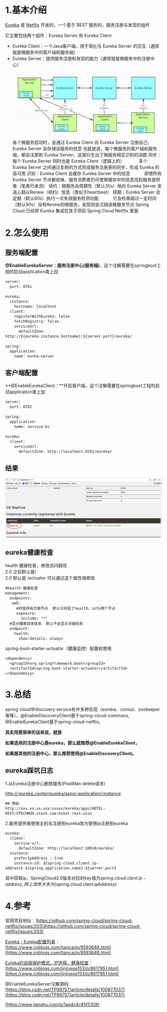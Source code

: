 # 1.基本介绍

[Eureka](https://github.com/Netflix/Eureka) 是 [Netflix](https://github.com/Netflix) 开发的，一个基于 REST 服务的，服务注册与发现的组件

它主要包括两个组件：Eureka Server 和 Eureka Client

* Eureka Client：一个Java客户端，用于简化与 Eureka Server 的交互（通常就是微服务中的客户端和服务端）
* Eureka Server：提供服务注册和发现的能力（通常就是微服务中的注册中心）
  ![img](/static/image/398358-20190722105850485-951984065.png)
  各个微服务启动时，会通过 Eureka Client 向 Eureka Server 注册自己，Eureka Server 会存储该服务的信息
  也就是说，每个微服务的客户端和服务端，都会注册到 Eureka Server，这就衍生出了微服务相互识别的话题
  同步：每个 Eureka Server 同时也是 Eureka Client（逻辑上的）
  　　　多个 Eureka Server 之间通过复制的方式完成服务注册表的同步，形成 Eureka 的高可用
  识别：Eureka Client 会缓存 Eureka Server 中的信息
  　　　即使所有 Eureka Server 节点都宕掉，服务消费者仍可使用缓存中的信息找到服务提供者（笔者已亲测）
  续约：微服务会周期性（默认30s）地向 Eureka Server 发送心跳以Renew（续约）信息（类似于heartbeat）
  续期：Eureka Server 会定期（默认60s）执行一次失效服务检测功能
  　　　它会检查超过一定时间（默认90s）没有Renew的微服务，发现则会注销该微服务节点
  Spring Cloud 已经把 Eureka 集成在其子项目 Spring Cloud Netflix 里面

# 2.怎么使用

## 服务端配置

**@EnableEurekaServer：服务注册中心\(服务端\)**，这个注解需要在springboot工程的启动application类上加

```
server:
  port: 8761

eureka:
  instance:
    hostname: localhost
  client:
    registerWithEureka: false
    fetchRegistry: false
    serviceUrl:
      defaultZone: http://${eureka.instance.hostname}:${server.port}/eureka/

spring:
  application:
    name: eurka-server
```

## 客户端配置

**@EnableEurekaClient：**开启客户端，这个注解需要在springboot工程的启动application类上加

```
server:
  port: 8762

spring:
  application:
    name: service-hi

eureka:
  client:
    serviceUrl:
      defaultZone: http://localhost:8761/eureka/
```

## 结果

![img](/static/image/2279594-d830f93f1e56f6a2.png)

## eureka健康检查

health 健康检查，修改访问路径  
  2.0 之前默认是/  
  2.0 默认是 /actuator 可以通过这个属性值修改

```
#health 健康检查
management:
  endpoints:
   web:
     #开放所有页面节点  默认只开启了health、info两个节点
     exposure:
       include: "*"
  #显示健康具体信息  默认不会显示详细信息
  endpoint:
    health:
      show-details: always
```
spring-boot-starter-actuator（健康监控）配置和使用
```
<dependency>
  <groupId>org.springframework.boot</groupId>
  <artifactId>spring-boot-starter-actuator</artifactId>
</dependency>
```

# 3.总结

spring cloud中discovery service有许多种实现（eureka、consul、zookeeper等等），@EnableDiscoveryClient基于spring-cloud-commons, @EnableEurekaClient基于spring-cloud-netflix。

**其实用更简单的话来说，就是**

**如果选用的注册中心是eureka，那么就推荐@EnableEurekaClient，**

**如果是其他的注册中心，那么推荐使用@EnableDiscoveryClient。**

## eureka踩坑日志

1.从Eureka注册中心删除服务\(PostMan delete请求\)

[http://:eureka\_center/eureka/apps/:application/:instance](http://:eureka_center/eureka/apps/:application/:instance)

```
## 例如
http://xxx.xx.xx.xxx:xxxxx/eureka/apps/HOTEL-REST/UTECHNO9.utech.com:hotel-rest:xxxx
```

2.服务提供者使用主机名注册到eureka改为使用ip注册到eureka

```
eureka:
  client:
    service-url:
      defaultZone: http://localhost:10010/eureka/
  instance:
    preferIpAddress : true
    instance-id: ${spring.cloud.client.ip-address}:${spring.application.name}:${server.port}
```

其中获取ip，SpringCloud2.0版本对应的key值为${spring.cloud.clent.ip-address},网上流传大多为${spring.cloud.clent.ipAddress}

# 4.参考

官网项目地址：[https://github.com/spring-cloud/spring-cloud-netflix/issues/203](https://github.com/spring-cloud/spring-cloud-netflix/issues/203)

[Eureka - Eureka配置列表](https://www.cnblogs.com/tiancai/p/9593648.html)：[https://www.cnblogs.com/tiancai/p/9593648.html](https://www.cnblogs.com/tiancai/p/9593648.html)

[Eureka的自我保护模式、IP选择、健康检查](https://www.cnblogs.com/jinjiyese153/p/8617951.html)：[https://www.cnblogs.com/jinjiyese153/p/8617951.html](https://www.cnblogs.com/jinjiyese153/p/8617951.html)

@EnableEurekaServer注解源码: [https://blog.csdn.net/TP89757/article/details/100877037](https://blog.csdn.net/TP89757/article/details/100877037)

[https://www.jianshu.com/p/1aadc4c85f51](#)

